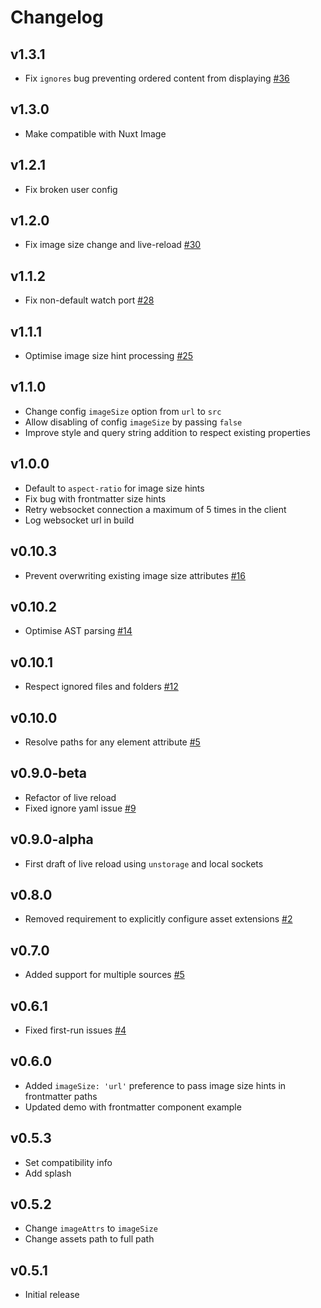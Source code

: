 # Changelog

## v1.3.1

- Fix `ignores` bug preventing ordered content from displaying [#36](../../issues/36)

## v1.3.0

- Make compatible with Nuxt Image

## v1.2.1

- Fix broken user config

## v1.2.0

- Fix image size change and live-reload [#30](../../issues/30)

## v1.1.2

- Fix non-default watch port [#28](../../issues/28)

## v1.1.1

- Optimise image size hint processing [#25](../../issues/25)

## v1.1.0

- Change config `imageSize` option from `url` to `src`
- Allow disabling of config `imageSize` by passing `false`
- Improve style and query string addition to respect existing properties 

## v1.0.0

- Default to `aspect-ratio` for image size hints
- Fix bug with frontmatter size hints
- Retry websocket connection a maximum of 5 times in the client
- Log websocket url in build

## v0.10.3

- Prevent overwriting existing image size attributes [#16](../../issues/16)

## v0.10.2

- Optimise AST parsing [#14](../../issues/14)

## v0.10.1

- Respect ignored files and folders [#12](../../issues/12)

## v0.10.0

- Resolve paths for any element attribute [#5](../../issues/5)

## v0.9.0-beta

- Refactor of live reload
- Fixed ignore yaml issue [#9](../../issues/9)

## v0.9.0-alpha

- First draft of live reload using `unstorage` and local sockets

## v0.8.0

- Removed requirement to explicitly configure asset extensions [#2](../../issues/2)

## v0.7.0

- Added support for multiple sources [#5](../../issues/5)

## v0.6.1

- Fixed first-run issues [#4](../../issues/4)

## v0.6.0

- Added `imageSize: 'url'` preference to pass image size hints in frontmatter paths
- Updated demo with frontmatter component example

## v0.5.3

- Set compatibility info
- Add splash

## v0.5.2

- Change `imageAttrs` to `imageSize`
- Change assets path to full path

## v0.5.1

- Initial release
